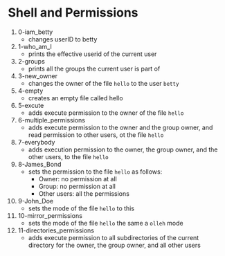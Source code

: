 # Shell and Permissions

1. 0-iam_betty
   - changes userID to betty
2. 1-who_am_I
   - prints the effective userid of the current user
3. 2-groups
   - prints all the groups the current user is part of
4. 3-new_owner
   - changes the owner of the file `hello` to the user `betty`
5. 4-empty
   - creates an empty file called hello
6. 5-excute
   - adds execute permission to the owner of the file `hello`
7. 6-multiple_permissions
   - adds execute permission to the owner and the group owner, and read permission to other users, ot the file `hello`
8. 7-everybody
   - adds execution permission to the owner, the group owner, and the other users, to the file `hello`
9. 8-James_Bond
   - sets the permission to the file `hello` as follows:
     - Owner: no permission at all
     - Group: no permission at all
     - Other users: all the permissions
10. 9-John_Doe
    - sets the mode of the file `hello` to this
11. 10-mirror_permissions
    - sets the mode of the file `hello` the same a `olleh` mode
12. 11-directories_permissions
    - adds execute permission to all subdirectories of the current directory for the owner, the group
      owner, and all other users
